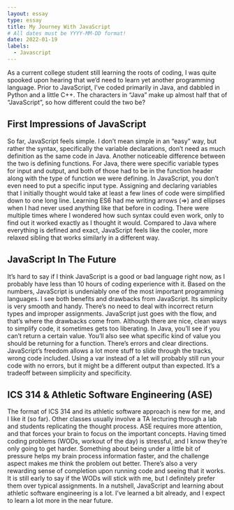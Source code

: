 ```yaml
---
layout: essay
type: essay
title: My Journey With JavaScript
# All dates must be YYYY-MM-DD format!
date: 2022-01-19
labels:
  - Javascript
---
```


As a current college student still learning the roots of coding, I was quite spooked upon hearing that we’d need to learn yet another programming language. Prior to JavaScript, I’ve coded primarily in Java, and dabbled in Python and a little C++. The characters in “Java” make up almost half that of “JavaScript”, so how different could the two be?

## First Impressions of JavaScript

So far, JavaScript feels simple. I don’t mean simple in an “easy” way, but rather the syntax, specifically the variable declarations, don’t need as much definition as the same code in Java. Another noticeable difference between the two is defining functions. For Java, there were specific variable types for input and output, and both of those had to be in the function header along with the type of function we were defining. In JavaScript, you don’t even need to put a specific input type. Assigning and declaring variables that I initially thought would take at least a few lines of code were simplified down to one long line. Learning ES6 had me writing arrows (=>) and ellipses when I had never used anything like that before in coding. There were multiple times where I wondered how such syntax could even work, only to find out it worked exactly as I thought it would. Compared to Java where everything is defined and exact, JavaScript feels like the cooler, more relaxed sibling that works similarly in a different way.

## JavaScript In The Future

It’s hard to say if I think JavaScript is a good or bad language right now, as I probably have less than 10 hours of coding experience with it. Based on the numbers, JavaScript is undeniably one of the most important programming languages. I see both benefits and drawbacks from JavaScript. Its simplicity is very smooth and handy. There’s no need to deal with incorrect return types and improper assignments. JavaScript just goes with the flow, and that’s where the drawbacks come from. Although there are nice, clean ways to simplify code, it sometimes gets too liberating. In Java, you’ll see if you can’t return a certain value. You’ll also see what specific kind of value you should be returning for a function. There’s errors and clear directions. JavaScript’s freedom allows a lot more stuff to slide through the tracks, wrong code included. Using a var instead of a let will probably still run your code with no errors, but it might be a different output than expected. It’s a tradeoff between simplicity and specificity. 

## ICS 314 & Athletic Software Engineering (ASE)

The format of ICS 314 and its athletic software approach is new for me, and I like it (so far). Other classes usually involve a TA lecturing through a lab and students replicating the thought process. ASE requires more attention, and that forces your brain to focus on the important concepts. Having timed coding problems (WODs, workout of the day) is stressful, and I know they’re only going to get harder. Something about being under a little bit of pressure helps my brain process information faster, and the challenge aspect makes me think the problem out better. There’s also a very rewarding sense of completion upon running code and seeing that it works. It is still early to say if the WODs will stick with me, but I definitely prefer them over typical assignments. In a nutshell, JavaScript and learning about athletic software engineering is a lot. I’ve learned a bit already, and I expect to learn a lot more in the near future. 
